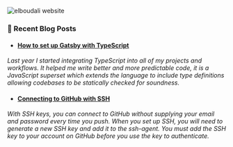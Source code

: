 ![elboudali website](https://res.cloudinary.com/elboudali/image/upload/v1624985308/my%20images/elboudali_f9aoie.png "elboudali.com")

### 📙 Recent Blog Posts

<!--START_SECTION:feed-->
* #### [How to set up Gatsby with TypeScript](https:&#x2F;&#x2F;elboudali.com&#x2F;blog&#x2F;2021&#x2F;how-to-set-up-gatsby-with-typescript&#x2F;) 
*Last year I started integrating TypeScript into all of my projects and workflows. It helped me write better and more predictable code, it is a JavaScript superset which extends the language to include type definitions allowing codebases to be statically checked for soundness.*
* #### [Connecting to GitHub with SSH](https:&#x2F;&#x2F;elboudali.com&#x2F;blog&#x2F;2021&#x2F;connecting-to-github-with-ssh&#x2F;) 
*With SSH keys, you can connect to GitHub without supplying your email and password every time you push. When you set up SSH, you will need to generate a new SSH key and add it to the ssh-agent. You must add the SSH key to your account on GitHub before you use the key to authenticate.*
<!--END_SECTION:feed-->
